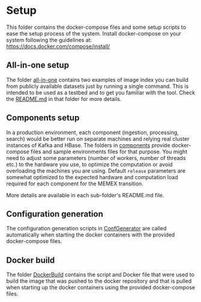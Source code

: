 # Setup

This folder contains the docker-compose files and some setup scripts to ease the setup process of the system.
Install docker-compose on your system following the guidelines at: https://docs.docker.com/compose/install/ 


## All-in-one setup

The folder [all-in-one](./all-in-one) contains two examples of image index
you can build from publicly available datasets just by running a single command. 
This is intended to be used as a testbed and to get you familiar with the tool. 
Check the [README.md](./all-in-one/README.md) in that folder for more details.

## Components setup

In a production environment, each component (ingestion, processing, search) would be better run on separate machines
and relying real cluster instances of Kafka and HBase.
The folders in [components](./components) provide docker-compose files and sample environments files
for that purpose.
You might need to adjust some parameters (number of workers, number of threads etc.) to the hardware you use,
to optimize the computation or avoid overloading the machines you are using. 
Default `release` parameters are somewhat optimized to the expected hardware and computation load required 
for each component for the MEMEX transition.

More details are available in each sub-folder's README.md file. 

## Configuration generation

The configuration generation scripts in [ConfGenerator](./ConfGenerator) are called automatically when starting the docker containers with
the provided docker-compose files.

## Docker build

The folder [DockerBuild](./DockerBuild) contains the script and Docker file that were used to build the image that was pushed to the
docker repository and that is pulled when starting up the docker containers using the provided docker-compose files.